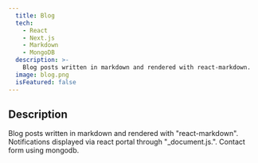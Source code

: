 ```yaml
---
  title: Blog
  tech:
    - React
    - Next.js
    - Markdown
    - MongoDB
  description: >-
    Blog posts written in markdown and rendered with react-markdown.
  image: blog.png
  isFeatured: false
---
```


## Description

Blog posts written in markdown and rendered with "react-markdown".
Notifications displayed via react portal through "\_document.js.". Contact
form using mongodb.
